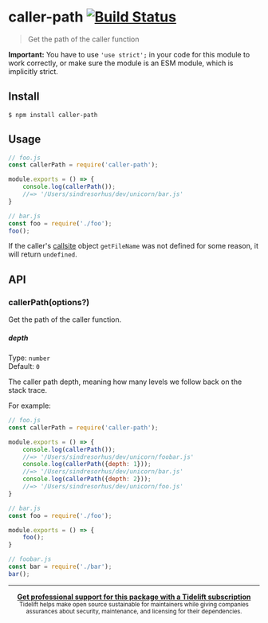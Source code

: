 # caller-path [![Build Status](https://travis-ci.org/sindresorhus/caller-path.svg?branch=master)](https://travis-ci.org/sindresorhus/caller-path)

> Get the path of the caller function

**Important:** You have to use `'use strict';` in your code for this module to work correctly, or make sure the module is an ESM module, which is implicitly strict.

## Install

```
$ npm install caller-path
```

## Usage

```js
// foo.js
const callerPath = require('caller-path');

module.exports = () => {
	console.log(callerPath());
	//=> '/Users/sindresorhus/dev/unicorn/bar.js'
}
```

```js
// bar.js
const foo = require('./foo');
foo();
```

If the caller's [callsite](https://github.com/sindresorhus/callsites#api) object `getFileName` was not defined for some reason, it will return `undefined`.

## API

### callerPath(options?)

Get the path of the caller function.

##### depth

Type: `number`\
Default: `0`

The caller path depth, meaning how many levels we follow back on the stack trace.

For example:

```js
// foo.js
const callerPath = require('caller-path');

module.exports = () => {
	console.log(callerPath());
	//=> '/Users/sindresorhus/dev/unicorn/foobar.js'
	console.log(callerPath({depth: 1}));
	//=> '/Users/sindresorhus/dev/unicorn/bar.js'
	console.log(callerPath({depth: 2}));
	//=> '/Users/sindresorhus/dev/unicorn/foo.js'
}
```

```js
// bar.js
const foo = require('./foo');

module.exports = () => {
	foo();
}
```

```js
// foobar.js
const bar = require('./bar');
bar();
```

---

<div align="center">
	<b>
		<a href="https://tidelift.com/subscription/pkg/npm-caller-path?utm_source=npm-caller-path&utm_medium=referral&utm_campaign=readme">Get professional support for this package with a Tidelift subscription</a>
	</b>
	<br>
	<sub>
		Tidelift helps make open source sustainable for maintainers while giving companies<br>assurances about security, maintenance, and licensing for their dependencies.
	</sub>
</div>

